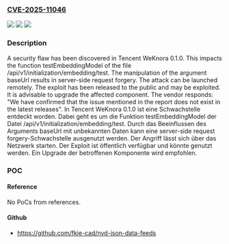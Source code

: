 ### [CVE-2025-11046](https://cve.mitre.org/cgi-bin/cvename.cgi?name=CVE-2025-11046)
![](https://img.shields.io/static/v1?label=Product&message=WeKnora&color=blue)
![](https://img.shields.io/static/v1?label=Version&message=0.1.0%20&color=brightgreen)
![](https://img.shields.io/static/v1?label=Vulnerability&message=Server-Side%20Request%20Forgery&color=brightgreen)

### Description

A security flaw has been discovered in Tencent WeKnora 0.1.0. This impacts the function testEmbeddingModel of the file /api/v1/initialization/embedding/test. The manipulation of the argument baseUrl results in server-side request forgery. The attack can be launched remotely. The exploit has been released to the public and may be exploited. It is advisable to upgrade the affected component. The vendor responds: "We have confirmed that the issue mentioned in the report does not exist in the latest releases".
In Tencent WeKnora 0.1.0 ist eine Schwachstelle entdeckt worden. Dabei geht es um die Funktion testEmbeddingModel der Datei /api/v1/initialization/embedding/test. Durch das Beeinflussen des Arguments baseUrl mit unbekannten Daten kann eine server-side request forgery-Schwachstelle ausgenutzt werden. Der Angriff lässt sich über das Netzwerk starten. Der Exploit ist öffentlich verfügbar und könnte genutzt werden. Ein Upgrade der betroffenen Komponente wird empfohlen.

### POC

#### Reference
No PoCs from references.

#### Github
- https://github.com/fkie-cad/nvd-json-data-feeds

